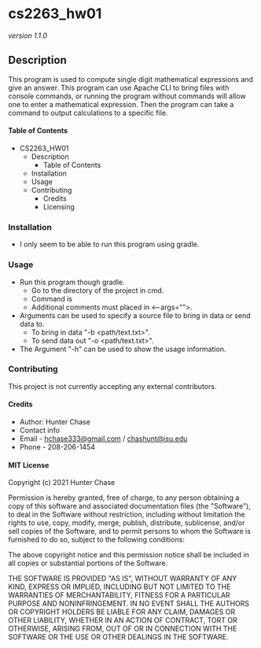 # cs2263_hw01
*version 1.1.0*

## Description
This program is used to compute single digit mathematical expressions and give an answer.
This program can use Apache CLI to bring files with console commands,
or running the program without commands will allow one to enter a mathematical expression. Then the program can take a command to output calculations to a specific file.


#### Table of Contents
- CS2263_HW01
  - Description
    - Table of Contents
  - Installation
  - Usage
  - Contributing
    - Credits
    - Licensing


### Installation
- I only seem to be able to run this program using gradle.


### Usage
- Run this program though gradle.
  - Go to the directory of the project in cmd.
  - Command is <gradle run>
  - Additional comments must placed in <--args="<commands>">.
- Arguments can be used to specify a source file to bring in data or send data to.
  - To bring in data "-b <path/text.txt>".
  - To send data out "-o <path/text.txt>".
- The Argument "-h" can be used to show the usage information.


### Contributing
This project is not currently accepting any external contributors.


#### Credits
- Author: Hunter Chase
 - Contact info
  - Email - hchase333@gmail.com / chashunt@isu.edu
  - Phone - 208-206-1454


#### MIT License

Copyright (c) 2021 Hunter Chase

Permission is hereby granted, free of charge, to any person obtaining a copy
of this software and associated documentation files (the "Software"), to deal
in the Software without restriction, including without limitation the rights
to use, copy, modify, merge, publish, distribute, sublicense, and/or sell
copies of the Software, and to permit persons to whom the Software is
furnished to do so, subject to the following conditions:

The above copyright notice and this permission notice shall be included in all
copies or substantial portions of the Software.

THE SOFTWARE IS PROVIDED "AS IS", WITHOUT WARRANTY OF ANY KIND, EXPRESS OR
IMPLIED, INCLUDING BUT NOT LIMITED TO THE WARRANTIES OF MERCHANTABILITY,
FITNESS FOR A PARTICULAR PURPOSE AND NONINFRINGEMENT. IN NO EVENT SHALL THE
AUTHORS OR COPYRIGHT HOLDERS BE LIABLE FOR ANY CLAIM, DAMAGES OR OTHER
LIABILITY, WHETHER IN AN ACTION OF CONTRACT, TORT OR OTHERWISE, ARISING FROM,
OUT OF OR IN CONNECTION WITH THE SOFTWARE OR THE USE OR OTHER DEALINGS IN THE
SOFTWARE.
